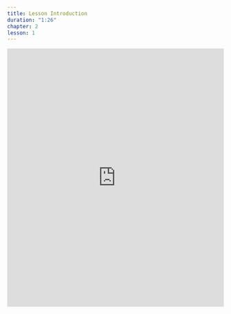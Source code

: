 ```yaml
---
title: Lesson Introduction
duration: "1:26"
chapter: 2
lesson: 1
---
```


<iframe width="100%" height="600" src="https://www.youtube.com/embed/3OuTN-Ic6n0" title="YouTube video player" frameborder="0" allow="accelerometer; autoplay; clipboard-write; encrypted-media; gyroscope; picture-in-picture; web-share" allowfullscreen></iframe>